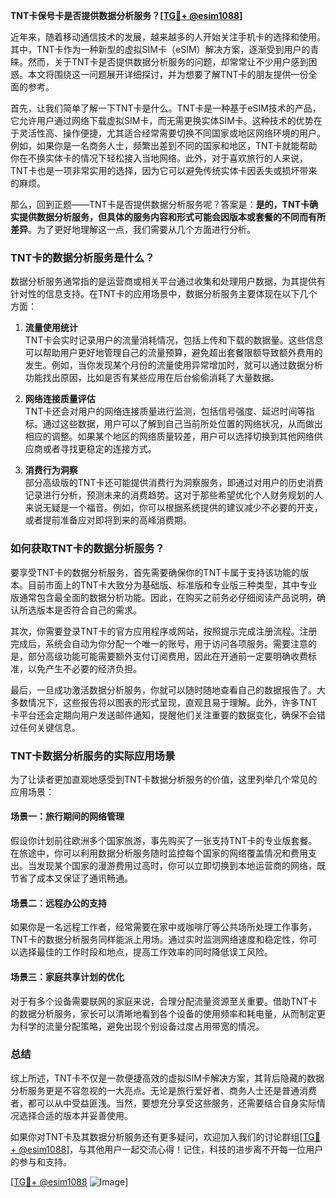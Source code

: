 **TNT卡保号卡是否提供数据分析服务？[[TG💪+ @esim1088](https://t.me/s/esim1088)]**

近年来，随着移动通信技术的发展，越来越多的人开始关注手机卡的选择和使用。其中，TNT卡作为一种新型的虚拟SIM卡（eSIM）解决方案，逐渐受到用户的青睐。然而，关于TNT卡是否提供数据分析服务的问题，却常常让不少用户感到困惑。本文将围绕这一问题展开详细探讨，并为想要了解TNT卡的朋友提供一份全面的参考。

首先，让我们简单了解一下TNT卡是什么。TNT卡是一种基于eSIM技术的产品，它允许用户通过网络下载虚拟SIM卡，而无需更换实体SIM卡。这种技术的优势在于灵活性高、操作便捷，尤其适合经常需要切换不同国家或地区网络环境的用户。例如，如果你是一名商务人士，频繁出差到不同的国家和地区，TNT卡就能帮助你在不换实体卡的情况下轻松接入当地网络。此外，对于喜欢旅行的人来说，TNT卡也是一项非常实用的选择，因为它可以避免传统实体卡因丢失或损坏带来的麻烦。

那么，回到正题——TNT卡是否提供数据分析服务呢？答案是：**是的，TNT卡确实提供数据分析服务，但具体的服务内容和形式可能会因版本或套餐的不同而有所差异**。为了更好地理解这一点，我们需要从几个方面进行分析。

### TNT卡的数据分析服务是什么？

数据分析服务通常指的是运营商或相关平台通过收集和处理用户数据，为其提供有针对性的信息支持。在TNT卡的应用场景中，数据分析服务主要体现在以下几个方面：

1. **流量使用统计**  
   TNT卡会实时记录用户的流量消耗情况，包括上传和下载的数据量。这些信息可以帮助用户更好地管理自己的流量预算，避免超出套餐限额导致额外费用的发生。例如，当你发现某个月份的流量使用异常增加时，就可以通过数据分析功能找出原因，比如是否有某些应用在后台偷偷消耗了大量数据。

2. **网络连接质量评估**  
   TNT卡还会对用户的网络连接质量进行监测，包括信号强度、延迟时间等指标。通过这些数据，用户可以了解到自己当前所处位置的网络状况，从而做出相应的调整。如果某个地区的网络质量较差，用户可以选择切换到其他网络供应商或者寻找更稳定的连接方式。

3. **消费行为洞察**  
   部分高级版的TNT卡还可能提供消费行为洞察服务，即通过对用户的历史消费记录进行分析，预测未来的消费趋势。这对于那些希望优化个人财务规划的人来说无疑是一个福音。例如，你可以根据系统提供的建议减少不必要的开支，或者提前准备应对即将到来的高峰消费期。

### 如何获取TNT卡的数据分析服务？

要享受TNT卡的数据分析服务，首先需要确保你的TNT卡属于支持该功能的版本。目前市面上的TNT卡大致分为基础版、标准版和专业版三种类型，其中专业版通常包含最全面的数据分析功能。因此，在购买之前务必仔细阅读产品说明，确认所选版本是否符合自己的需求。

其次，你需要登录TNT卡的官方应用程序或网站，按照提示完成注册流程。注册完成后，系统会自动为你分配一个唯一的账号，用于访问各项服务。需要注意的是，部分高级功能可能需要额外支付订阅费用，因此在开通前一定要明确收费标准，以免产生不必要的经济负担。

最后，一旦成功激活数据分析服务，你就可以随时随地查看自己的数据报告了。大多数情况下，这些报告将以图表的形式呈现，直观且易于理解。此外，许多TNT卡平台还会定期向用户发送邮件通知，提醒他们关注重要的数据变化，确保不会错过任何关键信息。

### TNT卡数据分析服务的实际应用场景

为了让读者更加直观地感受到TNT卡数据分析服务的价值，这里列举几个常见的应用场景：

#### 场景一：旅行期间的网络管理  
假设你计划前往欧洲多个国家旅游，事先购买了一张支持TNT卡的专业版套餐。在旅途中，你可以利用数据分析服务随时监控每个国家的网络覆盖情况和费用支出。当发现某个国家的漫游费用过高时，你可以立即切换到本地运营商的网络，既节省了成本又保证了通讯畅通。

#### 场景二：远程办公的支持  
如果你是一名远程工作者，经常需要在家中或咖啡厅等公共场所处理工作事务，TNT卡的数据分析服务同样能派上用场。通过实时监测网络速度和稳定性，你可以选择最佳的工作时段和地点，提高工作效率的同时降低误工风险。

#### 场景三：家庭共享计划的优化  
对于有多个设备需要联网的家庭来说，合理分配流量资源至关重要。借助TNT卡的数据分析服务，家长可以清晰地看到各个设备的使用频率和耗电量，从而制定更为科学的流量分配策略，避免出现个别设备过度占用带宽的情况。

### 总结

综上所述，TNT卡不仅是一款便捷高效的虚拟SIM卡解决方案，其背后隐藏的数据分析服务更是不容忽视的一大亮点。无论是旅行爱好者、商务人士还是普通消费者，都可以从中受益匪浅。当然，要想充分享受这些服务，还需要结合自身实际情况选择合适的版本并妥善使用。

如果你对TNT卡及其数据分析服务还有更多疑问，欢迎加入我们的讨论群组[[TG💪+ @esim1088](https://t.me/s/esim1088)]，与其他用户一起交流心得！记住，科技的进步离不开每一位用户的参与和支持。

[[TG💪+ @esim1088](https://t.me/s/esim1088) ![Image](https://i.postimg.cc/4NQfJmqS/Snipaste-2025-05-13-00-14-12.png)]
